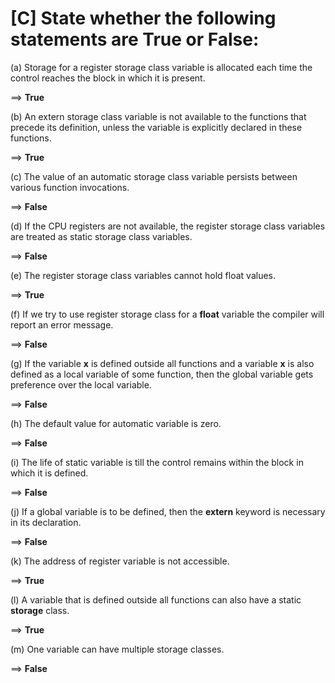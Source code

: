 # [C] State whether the following statements are True or False:

(a) Storage for a register storage class variable is allocated each time the control reaches the block in which it is present.

==> **True**

(b) An extern storage class variable is not available to the functions that precede its definition, unless the variable is explicitly declared in these functions.

==> **True**

(c) The value of an automatic storage class variable persists between various function invocations.

==> **False**

(d) If the CPU registers are not available, the register storage class variables are treated as static storage class variables.

==> **False**

(e) The register storage class variables cannot hold float values.

==> **True**

(f) If we try to use register storage class for a **float** variable the compiler will report an error message.

==> **False**

(g) If the variable **x** is defined outside all functions and a variable **x** is also defined as a local variable of some function, then the global variable gets preference over the local variable.

==> **False**

(h) The default value for automatic variable is zero.

==> **False**

(i) The life of static variable is till the control remains within the block in which it is defined.

==> **False**

(j) If a global variable is to be defined, then the **extern** keyword is necessary in its declaration.

==> **False**

(k) The address of register variable is not accessible.

==> **True**

(l) A variable that is defined outside all functions can also have a static **storage** class.

==> **True**

(m) One variable can have multiple storage classes.

==> **False**

